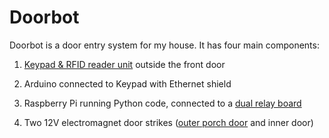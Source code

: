 # Doorbot

Doorbot is a door entry system for my house. It has four main components:

1. [Keypad & RFID reader unit](https://github.com/paulfurley/doorbot/blob/master/hardware/keypad) outside the front door

2. Arduino connected to Keypad with Ethernet shield

3. Raspberry Pi running Python code, connected to a [dual relay board](https://www.amazon.co.uk/dp/B009P04ZKC/)

4. Two 12V electromagnet door strikes ([outer porch door](https://www.locksonline.co.uk/UPVC-Electronic-Locking/uPVC-Door-Electric-Strike-Release.html) and inner door)
